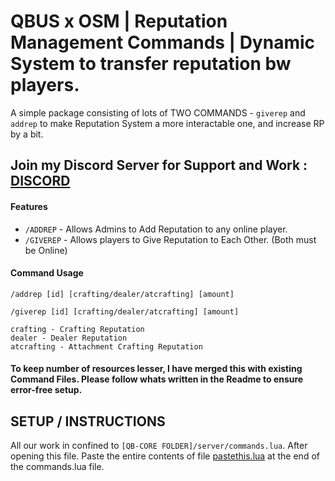 # QBUS x OSM | Reputation Management Commands | Dynamic System to transfer reputation bw players.
A simple package consisting of lots of TWO COMMANDS -  `giverep` and `addrep` to make Reputation System a more interactable one, and increase RP by a bit. 

## Join my Discord Server for Support and Work : [DISCORD](https://discord.gg/bfPKqNhQPQ)
#### Features 
- `/ADDREP` - Allows Admins to Add Reputation to any online player. 
- `/GIVEREP` - Allows players to Give Reputation to Each Other. (Both must be Online)

#### Command Usage
`/addrep [id] [crafting/dealer/atcrafting] [amount]`

`/giverep [id] [crafting/dealer/atcrafting] [amount]`
```
crafting - Crafting Reputation
dealer - Dealer Reputation 
atcrafting - Attachment Crafting Reputation 
```
#### To keep number of resources lesser, I have merged this with existing Command Files. Please follow whats written in the Readme to ensure error-free setup. 

## SETUP / INSTRUCTIONS
All our work in confined to `[QB-CORE FOLDER]/server/commands.lua`. After opening this file. Paste the entire contents of file [pastethis.lua](https://github.com/OsmiumOP/osm-reputationcommands/blob/main/pastethis.lua) at the end of the commands.lua file. 
